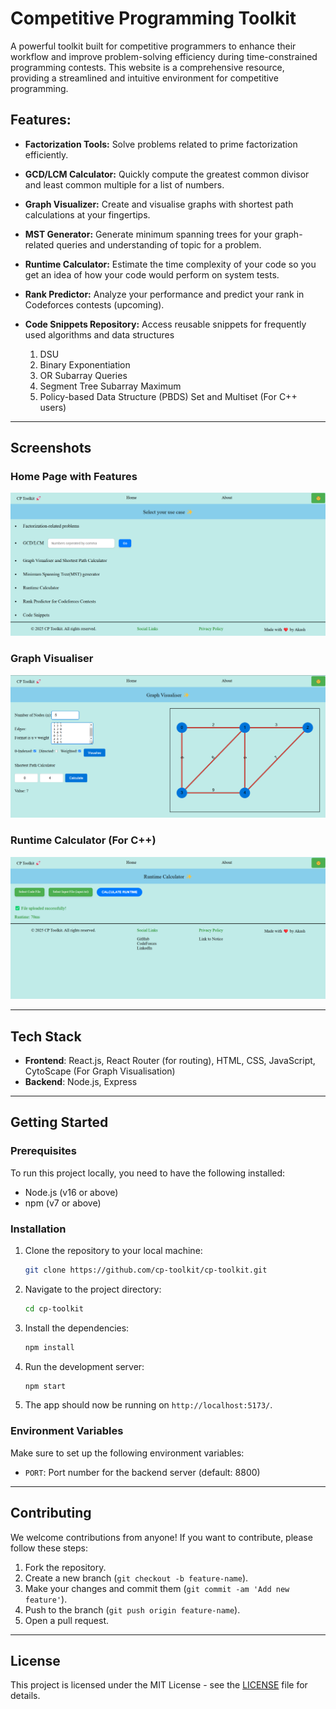 # Competitive Programming Toolkit

A powerful toolkit built for competitive programmers to enhance their workflow and improve problem-solving efficiency during time-constrained programming contests. This website is a comprehensive resource, providing a streamlined and intuitive environment for competitive programming.

## Features:

- **Factorization Tools:** Solve problems related to prime factorization efficiently.
- **GCD/LCM Calculator:** Quickly compute the greatest common divisor and least common multiple for a list of numbers.
- **Graph Visualizer:** Create and visualise graphs with shortest path calculations at your fingertips.
- **MST Generator:** Generate minimum spanning trees for your graph-related queries and understanding of topic for a problem.
- **Runtime Calculator:** Estimate the time complexity of your code so you get an idea of how your code would perform on system tests.
- **Rank Predictor:** Analyze your performance and predict your rank in Codeforces contests (upcoming).
- **Code Snippets Repository:** Access reusable snippets for frequently used algorithms and data structures
  
    1.  DSU
    2.  Binary Exponentiation
    3.  OR Subarray Queries
    4.  Segment Tree Subarray Maximum
    5.  Policy-based Data Structure (PBDS) Set and Multiset (For C++ users)

---

## Screenshots

### Home Page with Features
![Welcome Page](./utilities/images/Home%20Screen.png)

### Graph Visualiser
![Welcome Page](./utilities/images/GraphSee.png)

### Runtime Calculator (For C++)
![Welcome Page](./utilities/images/runTime.png)

---
  
## Tech Stack

- **Frontend**: React.js, React Router (for routing), HTML, CSS, JavaScript, CytoScape (For Graph Visualisation)
- **Backend**: Node.js, Express

---
  
## Getting Started

### Prerequisites

To run this project locally, you need to have the following installed:

- Node.js (v16 or above)
- npm (v7 or above)

### Installation

1. Clone the repository to your local machine:

   ```bash
   git clone https://github.com/cp-toolkit/cp-toolkit.git
   ```

2. Navigate to the project directory:

   ```bash
   cd cp-toolkit
   ```

3. Install the dependencies:

   ```bash
   npm install
   ```

4. Run the development server:

   ```bash
   npm start
   ```

5. The app should now be running on `http://localhost:5173/`.

### Environment Variables

Make sure to set up the following environment variables:

- `PORT`: Port number for the backend server (default: 8800)

---

## Contributing

We welcome contributions from anyone! If you want to contribute, please follow these steps:

1. Fork the repository.
2. Create a new branch (`git checkout -b feature-name`).
3. Make your changes and commit them (`git commit -am 'Add new feature'`).
4. Push to the branch (`git push origin feature-name`).
5. Open a pull request.

---

## License

This project is licensed under the MIT License - see the [LICENSE](https://github.com/akash-singh112/cp-toolkit/blob/main/LICENSE) file for details.